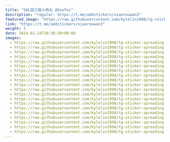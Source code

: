 ```yaml
---
title: "SAL摇三摇小肉丸 @GouTui"
description: "regular: https://t.me/addstickers/xiaorouwan3"
featured_image: "https://raw.githubusercontent.com/kylelin1998/tg-sticker-spreading-worldwide-images/main/img/d18aba94-06c9-4b06-80ca-d522d4ad1a8b.jpg"
link: "https://t.me/addstickers/xiaorouwan3"
weight: 3
date: 2024-01-14T18:30:30+08:00
images:
  - https://raw.githubusercontent.com/kylelin1998/tg-sticker-spreading-worldwide-images/main/img/d18aba94-06c9-4b06-80ca-d522d4ad1a8b.jpg
  - https://raw.githubusercontent.com/kylelin1998/tg-sticker-spreading-worldwide-images/main/img/0bcf28e5-90b7-4156-b914-93dd38964fde.jpg
  - https://raw.githubusercontent.com/kylelin1998/tg-sticker-spreading-worldwide-images/main/img/eb6f9284-2137-4aa5-8de2-c61732cd4cfb.jpg
  - https://raw.githubusercontent.com/kylelin1998/tg-sticker-spreading-worldwide-images/main/img/89e5826b-6d54-4d9b-951c-6e3784b70bd0.jpg
  - https://raw.githubusercontent.com/kylelin1998/tg-sticker-spreading-worldwide-images/main/img/cda4a246-894c-40e2-8d43-5adf1f59c166.jpg
  - https://raw.githubusercontent.com/kylelin1998/tg-sticker-spreading-worldwide-images/main/img/7531ca9f-31b3-47ad-a338-66ba654f9596.jpg
  - https://raw.githubusercontent.com/kylelin1998/tg-sticker-spreading-worldwide-images/main/img/95f68d80-1296-4541-8ffc-4623d53486a6.jpg
  - https://raw.githubusercontent.com/kylelin1998/tg-sticker-spreading-worldwide-images/main/img/cda06889-37cc-4a1f-9760-9171c20b0d6e.jpg
  - https://raw.githubusercontent.com/kylelin1998/tg-sticker-spreading-worldwide-images/main/img/80e9ccf3-6f17-4d04-b6e6-a2b7993398e3.jpg
  - https://raw.githubusercontent.com/kylelin1998/tg-sticker-spreading-worldwide-images/main/img/fa8f8abc-084e-48eb-956e-e49b04242a61.jpg
  - https://raw.githubusercontent.com/kylelin1998/tg-sticker-spreading-worldwide-images/main/img/e15584c5-1f96-469a-9006-59375a041c42.jpg
  - https://raw.githubusercontent.com/kylelin1998/tg-sticker-spreading-worldwide-images/main/img/297d3154-2b88-48cd-a3c4-8b4442b36287.jpg
  - https://raw.githubusercontent.com/kylelin1998/tg-sticker-spreading-worldwide-images/main/img/f5612fb1-1be5-48d4-a060-5560907f1f4c.jpg
  - https://raw.githubusercontent.com/kylelin1998/tg-sticker-spreading-worldwide-images/main/img/a40f13d2-6e3a-49aa-958b-9d4b608235c4.jpg
  - https://raw.githubusercontent.com/kylelin1998/tg-sticker-spreading-worldwide-images/main/img/eec6dadc-cf18-48df-9e9c-88b32ce8dada.jpg
  - https://raw.githubusercontent.com/kylelin1998/tg-sticker-spreading-worldwide-images/main/img/45e38cb3-5057-4c66-892d-4cfd11fbf847.jpg
  - https://raw.githubusercontent.com/kylelin1998/tg-sticker-spreading-worldwide-images/main/img/332f503b-2fe0-4792-bfdf-544957f7fc6c.jpg
  - https://raw.githubusercontent.com/kylelin1998/tg-sticker-spreading-worldwide-images/main/img/82068c8b-1378-4003-9833-82763142e56b.jpg
  - https://raw.githubusercontent.com/kylelin1998/tg-sticker-spreading-worldwide-images/main/img/15424320-72f4-4f5d-bffb-8fbfc93d3280.jpg
  - https://raw.githubusercontent.com/kylelin1998/tg-sticker-spreading-worldwide-images/main/img/2d41f9d6-d75b-4a75-bec4-5ab1ab4bac22.jpg
---
```

